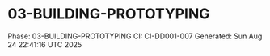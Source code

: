# 03-BUILDING-PROTOTYPING
Phase: 03-BUILDING-PROTOTYPING
CI: CI-DD001-007
Generated: Sun Aug 24 22:41:16 UTC 2025
